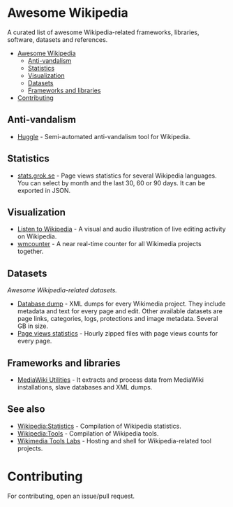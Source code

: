 # Awesome Wikipedia

A curated list of awesome Wikipedia-related frameworks, libraries, software, datasets and references.

- [Awesome Wikipedia](#awesome-wikipedia)
    - [Anti-vandalism](#anti-vandalism)
    - [Statistics](#statistics)
    - [Visualization](#visualization)
    - [Datasets](#datasets)
    - [Frameworks and libraries](#frameworks-and-libraries)
- [Contributing](#contributing)

## Anti-vandalism

* [Huggle](https://github.com/huggle/huggle3-qt-lx) - Semi-automated anti-vandalism tool for Wikipedia.

## Statistics

* [stats.grok.se](https://github.com/abelsson/stats.grok.se) - Page views statistics for several Wikipedia languages. You can select by month and the last 30, 60 or 90 days. It can be exported in JSON.

## Visualization

* [Listen to Wikipedia](https://github.com/hatnote/listen-to-wikipedia) - A visual and audio illustration of live editing activity on Wikipedia.
* [wmcounter](https://github.com/emijrp/wmcounter) -  A near real-time counter for all Wikimedia projects together.

## Datasets

*Awesome Wikipedia-related datasets.*

* [Database dump](http://dumps.wikimedia.org/backup-index.html) - XML dumps for every Wikimedia project. They include metadata and text for every page and edit. Other available datasets are page links, categories, logs, protections and image metadata. Several GB in size.
* [Page views statistics](http://dumps.wikimedia.org/other/pagecounts-raw/) - Hourly zipped files with page views counts for every page.

## Frameworks and libraries

* [MediaWiki Utilities](https://github.com/halfak/Mediawiki-Utilities) - It extracts and process data from MediaWiki installations, slave databases and XML dumps.

## See also

* [Wikipedia:Statistics](https://en.wikipedia.org/wiki/Wikipedia:Statistics) - Compilation of Wikipedia statistics.
* [Wikipedia:Tools](https://en.wikipedia.org/wiki/Wikipedia:Tools) - Compilation of Wikipedia tools.
* [Wikimedia Tools Labs](http://tools.wmflabs.org) - Hosting and shell for Wikipedia-related tool projects.

# Contributing

For contributing, open an issue/pull request.

